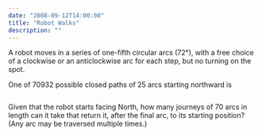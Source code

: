 ```yaml
---
date: "2008-09-12T14:00:00"
title: "Robot Walks"
description: ""
---
```


<p>A robot moves in a series of one-fifth circular arcs (72°), with a free choice of a clockwise or an anticlockwise arc for each step, but no turning on the spot.</p>
<p>One of 70932 possible closed paths of 25 arcs starting northward is</p>
<div style="text-align:center;">
<img alt="" class="dark_img" src="/images/p208_robotwalk.gif"/></div>
<p>Given that the robot starts facing North, how many journeys of 70 arcs in length can it take that return it, after the final arc, to its starting position?
(Any arc may be traversed multiple times.) 
</p>

